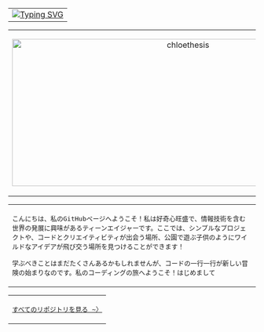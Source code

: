<div align="center">
  <table>
    <tr>
      <td>
  <a href="https://github.com/chloethesis?tab=repositories">
    <img src="https://readme-typing-svg.demolab.com?font=Consolas&pause=1000&color=00ff00&width=435&lines=やあやあ、ようこそ (⁠´⁠ε⁠｀⁠⁠)" alt="Typing SVG" />
  </a>
      </td>
    </tr>
  </table>
</div>

<table>
  <tr>
    <td>
<p align="center">
<img src="https://socialify.git.ci/chloethesis/chloethesis/image?description=1&descriptionEditable=Adventurer+Rank+S&font=Source%20Code%20Pro&name=1&pattern=Circuit%20Board&theme=Dark" alt="chloethesis" width="700" height="300" />
</p>
    </td>
  </tr>
</table>

<table>
  <tr>
    <td>
<p>
  <samp>
こんにちは、私のGitHubページへようこそ！私は好奇心旺盛で、情報技術を含む世界の発展に興味があるティーンエイジャーです。ここでは、シンプルなプロジェクトや、コードとクリエイティビティが出会う場所、公園で遊ぶ子供のようにワイルドなアイデアが飛び交う場所を見つけることができます！
<br> 
<br>
学ぶべきことはまだたくさんあるかもしれませんが、コードの一行一行が新しい冒険の始まりなのです。私のコーディングの旅へようこそ！はじめまして
</samp>
</p>
</td>
  </tr>
</table>

<div align="center">
  <table>
    <tr>
      <td>
  <p>
    <samp>
<a href="https://github.com/chloethesis?tab=repositories">すべてのリポジトリを見る ~〉</a>
    </samp>
</p>
  </td>
    </tr>
  </table>
</div>

